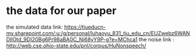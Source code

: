 # the data for our paper
the simulated data link:
https://tjueducn-my.sharepoint.com/:u:/g/personal/luhaoyu_831_tju_edu_cn/EUZwebz6WANDllOtd_9DI20Bg6Pr98aBA0C_Ni68yY9P-g?e=MChca1
the noise link :
http://web.cse.ohio-state.edu/pnl/corpus/HuNonspeech/
